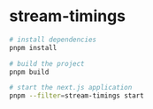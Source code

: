 # stream-timings

```sh
# install dependencies
pnpm install

# build the project
pnpm build

# start the next.js application
pnpm --filter=stream-timings start
```
